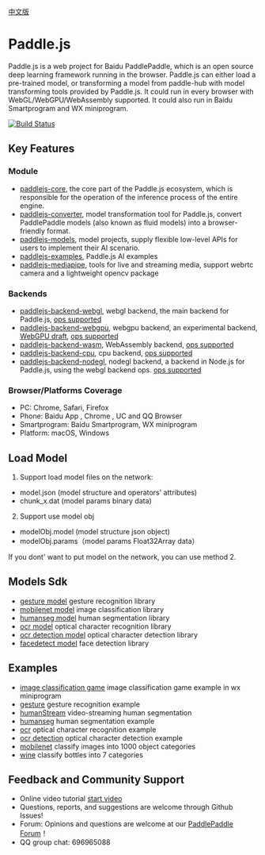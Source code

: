 [中文版](./README_cn.md)

# Paddle.js

Paddle.js is a web project for Baidu PaddlePaddle, which is an open source deep learning framework running in the browser. Paddle.js can either load a pre-trained model, or transforming a model from paddle-hub with model transforming tools provided by Paddle.js. It could run in every browser with WebGL/WebGPU/WebAssembly supported. It could also run in Baidu Smartprogram and WX miniprogram.

[![Build Status](https://travis-ci.org/PaddlePaddle/Paddle.js.svg?branch=beta)](https://travis-ci.org/PaddlePaddle/Paddle.js.svg?branch=beta)

## Key Features

### Module

* [paddlejs-core](./packages/paddlejs-core/README.md), the core part of the Paddle.js ecosystem, which is responsible for the operation of the inference process of the entire engine.
* [paddlejs-converter](./packages/paddlejs-converter/README.md), model transformation tool for Paddle.js, convert PaddlePaddle models (also known as fluid models) into a browser-friendly format.
* [paddlejs-models](./packages/paddlejs-models/), model projects, supply flexible low-level APIs for users to implement their AI scenario.
* [paddlejs-examples](./packages/paddlejs-examples/), Paddle.js AI examples
* [paddlejs-mediapipe](./packages/paddlejs-mediapipe/), tools for live and streaming media, support webrtc camera and a lightweight opencv package
### Backends
* [paddlejs-backend-webgl](./packages/paddlejs-backend-webgl/README.md), webgl backend, the main backend for Paddle.js, [ops supported](./packages/paddlejs-backend-webgl/src/ops/index.ts)
* [paddlejs-backend-webgpu](./packages/paddlejs-backend-webgpu/README.md), webgpu backend, an experimental backend, [WebGPU draft](https://gpuweb.github.io/gpuweb/), [ops supported](./packages/paddlejs-backend-webgpu/src/ops/index.ts)
* [paddlejs-backend-wasm](./packages/paddlejs-backend-wasm/README_cn.md), WebAssembly backend, [ops supported](./packages/paddlejs-backend-wasm/src/ops.ts)
* [paddlejs-backend-cpu](./packages/paddlejs-backend-cpu/README.md), cpu backend, [ops supported](./packages/paddlejs-backend-cpu/src/ops/index.ts)
* [paddlejs-backend-nodegl](./packages/paddlejs-backend-nodegl/README.md), nodegl backend, a backend in Node.js for Paddle.js, using the webgl backend ops. [ops supported](./packages/paddlejs-backend-webgl/src/ops/index.ts)

### Browser/Platforms Coverage

* PC: Chrome, Safari, Firefox
* Phone: Baidu App , Chrome , UC and QQ Browser
* Smartprogram: Baidu Smartprogram, WX miniprogram
* Platform: macOS, Windows



## Load Model

1. Support load model files on the network:

 - model.json (model structure and operators' attributes)
 - chunk_x.dat (model params binary data)

2. Support use model obj
 - modelObj.model (model structure json object)
 - modelObj.params（model params Float32Array data）

If you dont' want to put model on the network, you can use method 2.

## Models Sdk
- [gesture model](./packages/paddlejs-models/gesture/README.md) gesture recognition library
- [mobilenet model](./packages/paddlejs-models/mobilenet/README.md) image classification library
- [humanseg model](./packages/paddlejs-models/humanseg/README.md) human segmentation library
- [ocr model](./packages/paddlejs-models/ocr/README.md) optical character recognition library
- [ocr detection model](./packages/paddlejs-models/ocrdetection/README.md) optical character detection library
- [facedetect model](./packages/paddlejs-models/facedetect/README.md) face detection library

## Examples
- [image classification game](./packages/paddlejs-examples/clasGame/README.md) image classification game example in wx miniprogram
- [gesture](./packages/paddlejs-examples/gesture/README.md) gesture recognition example
- [humanStream](./packages/paddlejs-examples/humanStream/README.md) video-streaming human segmentation
- [humanseg](./packages/paddlejs-examples/humanseg/README.md) human segmentation example
- [ocr](./packages/paddlejs-examples/ocr/README.md) optical character recognition example
- [ocr detection](./packages/paddlejs-examples/ocrdetection/README.md) optical character detection example
- [mobilenet](./packages/paddlejs-examples/mobilenet) classify images into 1000 object categories
- [wine](./packages/paddlejs-examples/wine) classify bottles into 7 categories


## Feedback and Community Support
- Online video tutorial [start video](https://www.bilibili.com/video/BV1gZ4y1H7UA?p=6)
- Questions, reports, and suggestions are welcome through Github Issues!
- Forum: Opinions and questions are welcome at our [PaddlePaddle Forum](https://ai.baidu.com/forum/topic/list/168)！
- QQ group chat: 696965088
